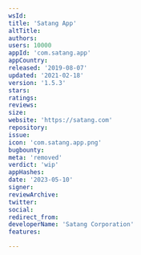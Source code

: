 ```yaml
---
wsId: 
title: 'Satang App'
altTitle: 
authors: 
users: 10000
appId: 'com.satang.app'
appCountry: 
released: '2019-08-07'
updated: '2021-02-18'
version: '1.5.3'
stars: 
ratings: 
reviews: 
size: 
website: 'https://satang.com'
repository: 
issue: 
icon: 'com.satang.app.png'
bugbounty: 
meta: 'removed'
verdict: 'wip'
appHashes: 
date: '2023-05-10'
signer: 
reviewArchive: 
twitter: 
social: 
redirect_from: 
developerName: 'Satang Corporation'
features: 

---
```


